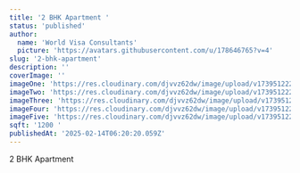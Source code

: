 ```yaml
---
title: '2 BHK Apartment '
status: 'published'
author:
  name: 'World Visa Consultants'
  picture: 'https://avatars.githubusercontent.com/u/178646765?v=4'
slug: '2-bhk-apartment'
description: ''
coverImage: ''
imageOne: 'https://res.cloudinary.com/djvvz62dw/image/upload/v1739512226/greywall/landing-page%20Projects/2%20BHK%20Apartment%20%281200%20sqft%29/WhatsApp_Image_2019-11-21_at_12.58.51_AM_it2hsu.webp'
imageTwo: 'https://res.cloudinary.com/djvvz62dw/image/upload/v1739512226/greywall/landing-page%20Projects/2%20BHK%20Apartment%20%281200%20sqft%29/WhatsApp_Image_2019-12-14_at_7.29.06_PM_cf36mc.webp'
imageThree: 'https://res.cloudinary.com/djvvz62dw/image/upload/v1739512226/greywall/landing-page%20Projects/2%20BHK%20Apartment%20%281200%20sqft%29/WhatsApp_Image_2019-11-25_at_7.38.26_PM_wvxn1v.webp'
imageFour: 'https://res.cloudinary.com/djvvz62dw/image/upload/v1739512226/greywall/landing-page%20Projects/2%20BHK%20Apartment%20%281200%20sqft%29/F_q5tqj5.webp'
imageFive: 'https://res.cloudinary.com/djvvz62dw/image/upload/v1739512226/greywall/landing-page%20Projects/2%20BHK%20Apartment%20%281200%20sqft%29/E_njys8x.webp'
sqft: '1200 '
publishedAt: '2025-02-14T06:20:20.059Z'
---
```


2 BHK Apartment